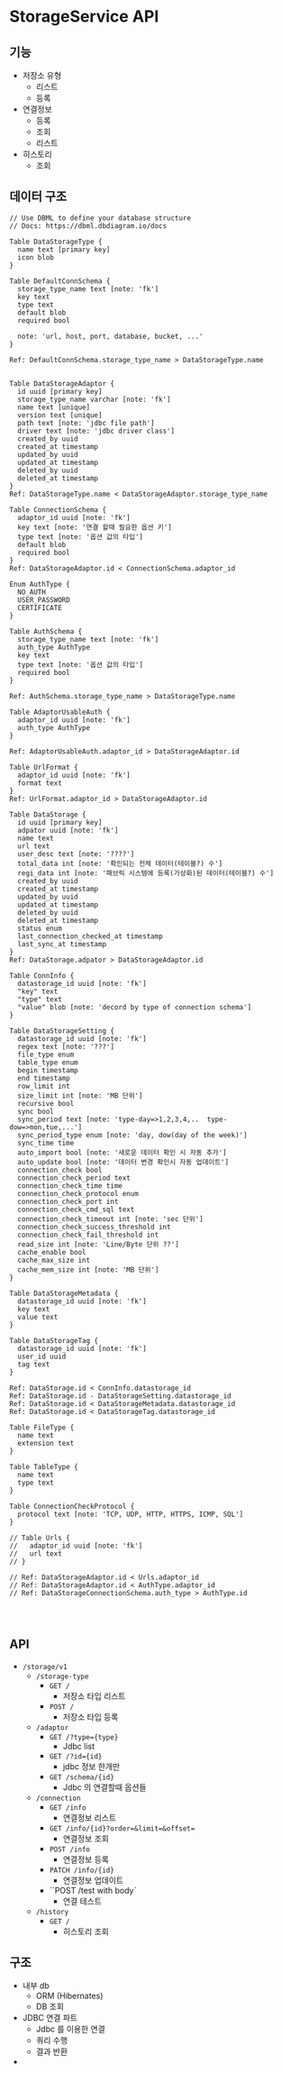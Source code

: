 # StorageService API

## 기능

- 저장소 유형
  - 리스트
  - 등록
- 연결정보
  - 등록
  - 조회
  - 리스트
- 히스토리
  - 조회

## 데이터 구조

```
// Use DBML to define your database structure
// Docs: https://dbml.dbdiagram.io/docs

Table DataStorageType {
  name text [primary key]
  icon blob
}

Table DefaultConnSchema {
  storage_type_name text [note: 'fk']
  key text
  type text
  default blob
  required bool

  note: 'url, host, port, database, bucket, ...'
} 

Ref: DefaultConnSchema.storage_type_name > DataStorageType.name


Table DataStorageAdaptor {
  id uuid [primary key]
  storage_type_name varchar [note: 'fk']
  name text [unique]
  version text [unique]
  path text [note: 'jdbc file path']
  driver text [note: 'jdbc driver class']
  created_by uuid
  created_at timestamp
  updated_by uuid
  updated_at timestamp
  deleted_by uuid
  deleted_at timestamp
}
Ref: DataStorageType.name < DataStorageAdaptor.storage_type_name

Table ConnectionSchema {
  adaptor_id uuid [note: 'fk']
  key text [note: '연결 할때 필요한 옵션 키']
  type text [note: '옵션 값의 타입']
  default blob
  required bool
}
Ref: DataStorageAdaptor.id < ConnectionSchema.adaptor_id

Enum AuthType {
  NO_AUTH
  USER_PASSWORD
  CERTIFICATE
}

Table AuthSchema {
  storage_type_name text [note: 'fk']
  auth_type AuthType
  key text
  type text [note: '옵션 값의 타입']
  required bool
}

Ref: AuthSchema.storage_type_name > DataStorageType.name

Table AdaptorUsableAuth {
  adaptor_id uuid [note: 'fk']
  auth_type AuthType
}

Ref: AdaptorUsableAuth.adaptor_id > DataStorageAdaptor.id

Table UrlFormat {
  adaptor_id uuid [note: 'fk']
  format text
}
Ref: UrlFormat.adaptor_id > DataStorageAdaptor.id

Table DataStorage {
  id uuid [primary key]
  adpator uuid [note: 'fk']
  name text
  url text
  user_desc text [note: '????']
  total_data int [note: '확인되는 전체 데이터(테이블?) 수']
  regi_data int [note: '패브릭 시스템에 등록(가상화)된 데이터(테이블?) 수']
  created_by uuid
  created_at timestamp
  updated_by uuid
  updated_at timestamp
  deleted_by uuid
  deleted_at timestamp
  status enum
  last_connection_checked_at timestamp
  last_sync_at timestamp
}
Ref: DataStorage.adpator > DataStorageAdaptor.id

Table ConnInfo {
  datastorage_id uuid [note: 'fk']
  "key" text
  "type" text
  "value" blob [note: 'decord by type of connection schema']
}

Table DataStorageSetting {
  datastorage_id uuid [note: 'fk']
  regex text [note: '???']
  file_type enum
  table_type enum
  begin timestamp
  end timestamp
  row_limit int
  size_limit int [note: 'MB 단위']
  recursive bool
  sync bool
  sync_period text [note: 'type-day=>1,2,3,4,..  type-dow=>mon,tue,...']
  sync_period_type enum [note: 'day, dow(day of the week)']
  sync_time time
  auto_import bool [note: '새로운 데이터 확인 시 자동 추가']
  auto_update bool [note: '데이터 변경 확인시 자동 업데이트']
  connection_check bool
  connection_check_period text
  connection_check_time time
  connection_check_protocol enum
  connection_check_port int
  connection_check_cmd_sql text
  connection_check_timeout int [note: 'sec 단위']
  connection_check_success_threshold int
  connection_check_fail_threshold int
  read_size int [note: 'Line/Byte 단위 ??']
  cache_enable bool
  cache_max_size int
  cache_mem_size int [note: 'MB 단위']
}

Table DataStorageMetadata {
  datastorage_id uuid [note: 'fk']
  key text
  value text
}

Table DataStorageTag {
  datastorage_id uuid [note: 'fk']
  user_id uuid
  tag text
}

Ref: DataStorage.id < ConnInfo.datastorage_id
Ref: DataStorage.id - DataStorageSetting.datastorage_id
Ref: DataStorage.id < DataStorageMetadata.datastorage_id
Ref: DataStorage.id < DataStorageTag.datastorage_id

Table FileType {
  name text
  extension text
}

Table TableType {
  name text
  type text
}

Table ConnectionCheckProtocol {
  protocol text [note: 'TCP, UDP, HTTP, HTTPS, ICMP, SQL']
}

// Table Urls {
//   adaptor_id uuid [note: 'fk']
//   url text
// }

// Ref: DataStorageAdaptor.id < Urls.adaptor_id
// Ref: DataStorageAdaptor.id < AuthType.adaptor_id
// Ref: DataStorageConnectionSchema.auth_type > AuthType.id




```

## API

- `/storage/v1`
  - `/storage-type`
    - `GET /`
      - 저장소 타입 리스트
    - `POST /`
      - 저장소 타입 등록
  - `/adaptor`
    - `GET /?type={type}`
      - Jdbc list
    - `GET /?id={id}`
      - jdbc 정보 한개만
    - `GET /schema/{id}`
      - Jdbc 의 연결할때 옵션들
  - `/connection`
    - `GET /info`
      - 연결정보 리스트
    - `GET /info/{id}?order=&limit=&offset=`
      - 연결정보 조회
    - `POST /info`
      - 연결정보 등록
    - `PATCH /info/{id}`
      - 연결정보 업데이트
    - ``POST /test with body`
      - 연결 테스트
  - `/history`
    - `GET /`
      - 히스토리 조회

## 구조

- 내부 db
  - ORM (Hibernates)
  - DB 조회
- JDBC 연결 파트
  - Jdbc 를 이용한 연결
  - 쿼리 수행
  - 결과 반환
- 